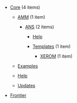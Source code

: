 - [Core](/docs/Core/README.md) <span class="item-count">(4 items)</span>

  - [AMM](/docs/Core/AMM/README.md) <span class="item-count">(1 item)</span>

    - [ANS](/docs/Core/AMM/ANS/README.md) <span class="item-count">(2 items)</span>

      - [Help](/docs/Core/AMM/ANS/Help.md) 

      - [Templates](/docs/Core/AMM/ANS/Templates/README.md) <span class="item-count">(1 item)</span>

        - [XEROM](/docs/Core/AMM/ANS/Templates/XEROM/README.md) <span class="item-count">(1 item)</span>

  - [Examples](/docs/Core/Examples.md) 

  - [Help](/docs/Core/Help.md) 

  - [Updates](/docs/Core/Updates.md) 

- [Frontier](/docs/Frontier/README.md) 

